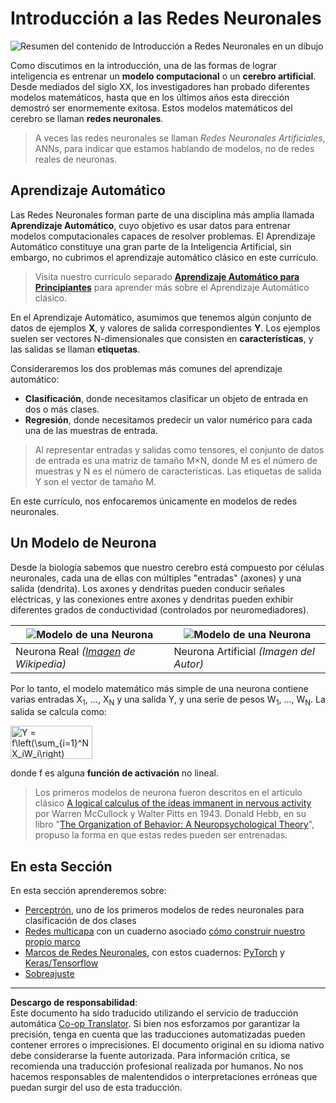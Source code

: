<!--
CO_OP_TRANSLATOR_METADATA:
{
  "original_hash": "5abc5f7978919be90cd313f0c20e8228",
  "translation_date": "2025-09-07T14:27:13+00:00",
  "source_file": "lessons/3-NeuralNetworks/README.md",
  "language_code": "es"
}
-->
# Introducción a las Redes Neuronales

![Resumen del contenido de Introducción a Redes Neuronales en un dibujo](../../../../translated_images/ai-neuralnetworks.1c687ae40bc86e834f497844866a26d3e0886650a67a4bbe29442e2f157d3b18.es.png)

Como discutimos en la introducción, una de las formas de lograr inteligencia es entrenar un **modelo computacional** o un **cerebro artificial**. Desde mediados del siglo XX, los investigadores han probado diferentes modelos matemáticos, hasta que en los últimos años esta dirección demostró ser enormemente exitosa. Estos modelos matemáticos del cerebro se llaman **redes neuronales**.

> A veces las redes neuronales se llaman *Redes Neuronales Artificiales*, ANNs, para indicar que estamos hablando de modelos, no de redes reales de neuronas.

## Aprendizaje Automático

Las Redes Neuronales forman parte de una disciplina más amplia llamada **Aprendizaje Automático**, cuyo objetivo es usar datos para entrenar modelos computacionales capaces de resolver problemas. El Aprendizaje Automático constituye una gran parte de la Inteligencia Artificial, sin embargo, no cubrimos el aprendizaje automático clásico en este currículo.

> Visita nuestro currículo separado **[Aprendizaje Automático para Principiantes](http://github.com/microsoft/ml-for-beginners)** para aprender más sobre el Aprendizaje Automático clásico.

En el Aprendizaje Automático, asumimos que tenemos algún conjunto de datos de ejemplos **X**, y valores de salida correspondientes **Y**. Los ejemplos suelen ser vectores N-dimensionales que consisten en **características**, y las salidas se llaman **etiquetas**.

Consideraremos los dos problemas más comunes del aprendizaje automático:

* **Clasificación**, donde necesitamos clasificar un objeto de entrada en dos o más clases.
* **Regresión**, donde necesitamos predecir un valor numérico para cada una de las muestras de entrada.

> Al representar entradas y salidas como tensores, el conjunto de datos de entrada es una matriz de tamaño M×N, donde M es el número de muestras y N es el número de características. Las etiquetas de salida Y son el vector de tamaño M.

En este currículo, nos enfocaremos únicamente en modelos de redes neuronales.

## Un Modelo de Neurona

Desde la biología sabemos que nuestro cerebro está compuesto por células neuronales, cada una de ellas con múltiples "entradas" (axones) y una salida (dendrita). Los axones y dendritas pueden conducir señales eléctricas, y las conexiones entre axones y dendritas pueden exhibir diferentes grados de conductividad (controlados por neuromediadores).

![Modelo de una Neurona](../../../../translated_images/synapse-wikipedia.ed20a9e4726ea1c6a3ce8fec51c0b9bec6181946dca0fe4e829bc12fa3bacf01.es.jpg) | ![Modelo de una Neurona](../../../../translated_images/artneuron.1a5daa88d20ebe6f5824ddb89fba0bdaaf49f67e8230c1afbec42909df1fc17e.es.png)
----|----
Neurona Real *([Imagen](https://en.wikipedia.org/wiki/Synapse#/media/File:SynapseSchematic_lines.svg) de Wikipedia)* | Neurona Artificial *(Imagen del Autor)*

Por lo tanto, el modelo matemático más simple de una neurona contiene varias entradas X<sub>1</sub>, ..., X<sub>N</sub> y una salida Y, y una serie de pesos W<sub>1</sub>, ..., W<sub>N</sub>. La salida se calcula como:

<img src="images/netout.png" alt="Y = f\left(\sum_{i=1}^N X_iW_i\right)" width="131" height="53" align="center"/>

donde f es alguna **función de activación** no lineal.

> Los primeros modelos de neurona fueron descritos en el artículo clásico [A logical calculus of the ideas immanent in nervous activity](https://www.cs.cmu.edu/~./epxing/Class/10715/reading/McCulloch.and.Pitts.pdf) por Warren McCullock y Walter Pitts en 1943. Donald Hebb, en su libro "[The Organization of Behavior: A Neuropsychological Theory](https://books.google.com/books?id=VNetYrB8EBoC)", propuso la forma en que estas redes pueden ser entrenadas.

## En esta Sección

En esta sección aprenderemos sobre:
* [Perceptrón](03-Perceptron/README.md), uno de los primeros modelos de redes neuronales para clasificación de dos clases
* [Redes multicapa](04-OwnFramework/README.md) con un cuaderno asociado [cómo construir nuestro propio marco](04-OwnFramework/OwnFramework.ipynb)
* [Marcos de Redes Neuronales](05-Frameworks/README.md), con estos cuadernos: [PyTorch](05-Frameworks/IntroPyTorch.ipynb) y [Keras/Tensorflow](05-Frameworks/IntroKerasTF.ipynb)
* [Sobreajuste](../../../../lessons/3-NeuralNetworks/05-Frameworks)

---

**Descargo de responsabilidad**:  
Este documento ha sido traducido utilizando el servicio de traducción automática [Co-op Translator](https://github.com/Azure/co-op-translator). Si bien nos esforzamos por garantizar la precisión, tenga en cuenta que las traducciones automatizadas pueden contener errores o imprecisiones. El documento original en su idioma nativo debe considerarse la fuente autorizada. Para información crítica, se recomienda una traducción profesional realizada por humanos. No nos hacemos responsables de malentendidos o interpretaciones erróneas que puedan surgir del uso de esta traducción.